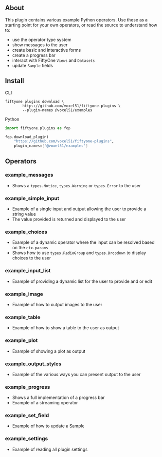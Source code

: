 ## About

This plugin contains various example Python operators. Use these as a starting point for your
own operators, or read the source to understand how to:

 - use the operator type system
 - show messages to the user
 - create basic and interactive forms
 - create a progress bar
 - interact with FiftyOne `Views` and `Datasets`
 - update `Sample` fields

## Install

CLI

```shell
fiftyone plugins download \
        https://github.com/voxel51/fiftyone-plugins \
        --plugin-names @voxel51/examples
```

Python

```python
import fiftyone.plugins as fop

fop.download_plugin(
    "https://github.com/voxel51/fiftyone-plugins",
    plugin_names=["@voxel51/examples"]
```

## Operators

### example_messages

 - Shows a `types.Notice`, `types.Warning` or `types.Error` to the user

### example_simple_input

 - Example of a single input and output allowing the user to provide a string value
 - The value provided is returned and displayed to the user
### example_choices

 - Example of a dynamic operator where the input can be resolved based on the `ctx.params`
 - Shows how to use `types.RadioGroup` and `types.Dropdown` to display choices to the user
### example_input_list

 - Example of providing a dynamic list for the user to provide and or edit
### example_image

 - Example of how to output images to the user
### example_table

 - Example of how to show a table to the user as output
### example_plot

 - Example of showing a plot as output
### example_output_styles

 - Example of the various ways you can present output to the user
### example_progress

 - Shows a full implementation of a progress bar
 - Example of a streaming operator
### example_set_field

 - Example of how to update a Sample
### example_settings

 - Example of reading all plugin settings